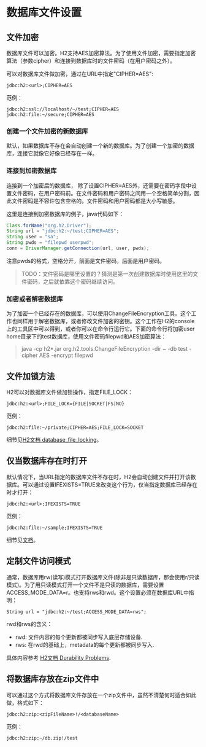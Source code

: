 数据库文件设置
===========

## 文件加密

数据库文件可以加密。H2支持AES加密算法。为了使用文件加密，需要指定加密算法（参数cipher）和连接到数据库时的文件密码（在用户密码之外）。

可以对数据库文件做加密，通过在URL中指定"CIPHER=AES":

	jdbc:h2:<url>;CIPHER=AES

范例：

    jdbc:h2:ssl://localhost/~/test;CIPHER=AES
    jdbc:h2:file:~/secure;CIPHER=AES

### 创建一个文件加密的新数据库

默认，如果数据库不存在会自动创建一个新的数据库。为了创建一个加密的数据库，连接它就像它好像已经存在一样。


### 连接到加密数据库

连接到一个加密后的数据库， 除了设置CIPHER=AES外，还需要在密码字段中设置文件密码，在用户密码前。在文件密码和用户密码之间用一个空格简单分割，因此文件密码是不容许包含空格的。文件密码和用户密码都是大小写敏感。

这里是连接到加密数据库的例子，java代码如下：

```java
Class.forName("org.h2.Driver");
String url = "jdbc:h2:~/test;CIPHER=AES";
String user = "sa";
String pwds = "filepwd userpwd";
conn = DriverManager.getConnection(url, user, pwds);
```

注意pwds的格式，空格分开，前面是文件密码，后面是用户密码。

> TODO：文件密码是哪里设置的？猜测是第一次创建数据库时使用这里的文件密码，之后就依靠这个密码继续访问。

### 加密或者解密数据库

为了加密一个已经存在的数据库，可以使用ChangeFileEncryption工具。这个工作也同样用于解密数据库，或者修改文件加密的密钥。这个工作在H2的console上的工具区中可以得到，或者你可以在命令行运行它。下面的命令行将加密user home目录下的test数据库，使用文件密码filepwd和AES加密算法：

> java -cp h2*.jar org.h2.tools.ChangeFileEncryption -dir ~ -db test -cipher AES -encrypt filepwd

## 文件加锁方法

H2可以对数据库文件做加锁操作，指定FILE_LOCK：

	jdbc:h2:<url>;FILE_LOCK={FILE|SOCKET|FS|NO}

范例：

	jdbc:h2:file:~/private;CIPHER=AES;FILE_LOCK=SOCKET

细节见[H2文档 database_file_locking](http://h2database.com/html/features.html#database_file_locking)。

## 仅当数据库存在时打开

默认情况下，当URL指定的数据库文件不存在时，H2会自动创建文件并打开该数据库。可以通过设置IFEXISTS=TRUE来改变这个行为，仅当指定数据库已经存在时才打开：

	jdbc:h2:<url>;IFEXISTS=TRUE

范例：

	jdbc:h2:file:~/sample;IFEXISTS=TRUE

细节见[文档](http://h2database.com/html/features.html#database_only_if_exists)。

## 定制文件访问模式

通常，数据库用rw(读写)模式打开数据库文件(除非是只读数据库，那会使用r/只读模式)。为了用只读模式打开一个文件不是只读的数据库，需要设置ACCESS_MODE_DATA=r。也支持rws和rwd。这个设置必须在数据库URL中指明：

	String url = "jdbc:h2:~/test;ACCESS_MODE_DATA=rws";

rwd和rws的含义：

- rwd: 文件内容的每个更新都被同步写入底层存储设备.
- rws: 在rwd的基础上，metadata的每个更新都被同步写入.

具体内容参考 [H2文档 Durability Problems](http://h2database.com/html/advanced.html#durability_problems).

## 将数据库存放在zip文件中

可以通过这个方式将数据库文件存放在一个zip文件中，虽然不清楚何时适合如此做，格式如下：

	jdbc:h2:zip:<zipFileName>!/<databaseName>

范例：

	jdbc:h2:zip:~/db.zip!/test
